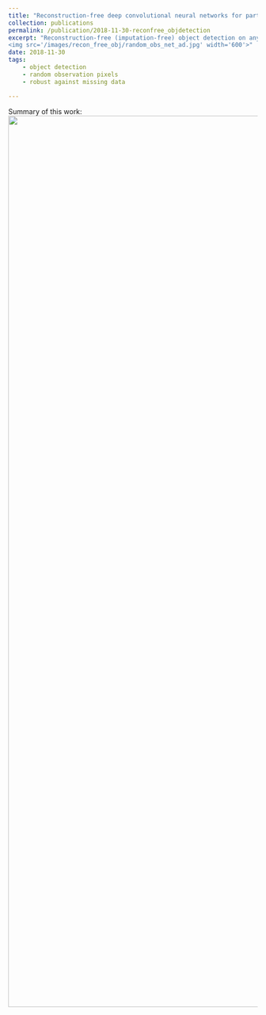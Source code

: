 ```yaml
---
title: "Reconstruction-free deep convolutional neural networks for partially observed images"
collection: publications
permalink: /publication/2018-11-30-reconfree_objdetection
excerpt: "Reconstruction-free (imputation-free) object detection on any observed patterns
<img src='/images/recon_free_obj/random_obs_net_ad.jpg' width='600'>"
date: 2018-11-30
tags:
    - object detection
    - random observation pixels
    - robust against missing data

---
```


Summary of this work:
<img src='/images/reconfree_obj.png' width='1800'>

<!--
[Download paper here](http://academicpages.github.io/files/paper1.pdf)

Recommended citation: Your Name, You. (2009). "Paper Title Number 1." <i>Journal 1</i>. 1(1).
-->
